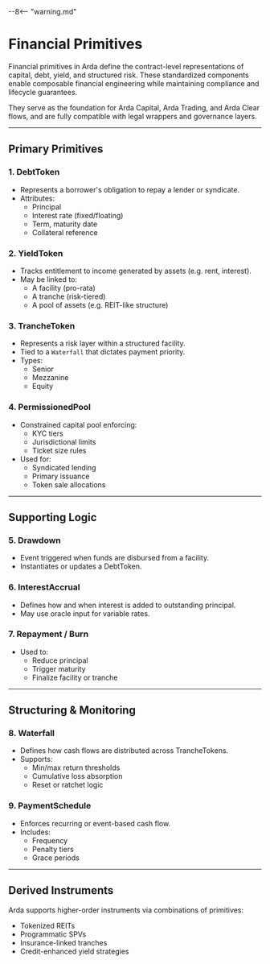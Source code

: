 --8<-- "warning.md"

# Financial Primitives

Financial primitives in Arda define the contract-level representations of capital, debt, yield, and structured risk. These standardized components enable composable financial engineering while maintaining compliance and lifecycle guarantees.

They serve as the foundation for Arda Capital, Arda Trading, and Arda Clear flows, and are fully compatible with legal wrappers and governance layers.

---

## Primary Primitives

### 1. **DebtToken**

- Represents a borrower's obligation to repay a lender or syndicate.
- Attributes:
    - Principal
    - Interest rate (fixed/floating)
    - Term, maturity date
    - Collateral reference

### 2. **YieldToken**

- Tracks entitlement to income generated by assets (e.g. rent, interest).
- May be linked to:
    - A facility (pro-rata)
    - A tranche (risk-tiered)
    - A pool of assets (e.g. REIT-like structure)

### 3. **TrancheToken**

- Represents a risk layer within a structured facility.
- Tied to a `Waterfall` that dictates payment priority.
- Types:
    - Senior
    - Mezzanine
    - Equity

### 4. **PermissionedPool**

- Constrained capital pool enforcing:
    - KYC tiers
    - Jurisdictional limits
    - Ticket size rules
- Used for:
    - Syndicated lending
    - Primary issuance
    - Token sale allocations

---

## Supporting Logic

### 5. **Drawdown**

- Event triggered when funds are disbursed from a facility.
- Instantiates or updates a DebtToken.

### 6. **InterestAccrual**

- Defines how and when interest is added to outstanding principal.
- May use oracle input for variable rates.

### 7. **Repayment / Burn**

- Used to:
    - Reduce principal
    - Trigger maturity
    - Finalize facility or tranche

---

## Structuring & Monitoring

### 8. **Waterfall**

- Defines how cash flows are distributed across TrancheTokens.
- Supports:
    - Min/max return thresholds
    - Cumulative loss absorption
    - Reset or ratchet logic

### 9. **PaymentSchedule**

- Enforces recurring or event-based cash flow.
- Includes:
    - Frequency
    - Penalty tiers
    - Grace periods

---

## Derived Instruments

Arda supports higher-order instruments via combinations of primitives:

- Tokenized REITs
- Programmatic SPVs
- Insurance-linked tranches
- Credit-enhanced yield strategies
